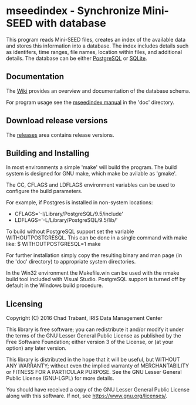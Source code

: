 # mseedindex - Synchronize Mini-SEED with database

This program reads Mini-SEED files, creates an index of the available
data and stores this information into a database.  The index includes
details such as identifers, time ranges, file names, location within files,
and additional details.  The database can be either
[PostgreSQL](https://www.postgres.org) or 
[SQLite](https://www.sqlite.org/).

## Documentation

The [Wiki](https://github.com/iris-edu/mseedindex/wiki) provides an
overview and documentation of the database schema.

For program usage see the [mseedindex manual](doc/mseedindex.md)
in the 'doc' directory.

## Download release versions

The [releases](https://github.com/iris-edu/mseedindex/releases) area
contains release versions.

## Building and Installing

In most environments a simple 'make' will build the program.  The build
system is designed for GNU make, which make be avilable as 'gmake'.

The CC, CFLAGS and LDFLAGS environment variables can be used to configure
the build parameters.

For example, if Postgres is installed in non-system locations:
* CFLAGS='-I/Library/PostgreSQL/9.5/include'
* LDFLAGS='-L/Library/PostgreSQL/9.5/lib/'

To build without PostgreSQL support set the variable WITHOUTPOSTGRESQL.
This can be done in a single command with make like:
$ WITHOUTPOSTGRESQL=1 make

For further installation simply copy the resulting binary and man page
(in the 'doc' directory) to appropriate system directories.

In the Win32 environment the Makefile.win can be used with the nmake
build tool included with Visual Studio.  PostgreSQL support is turned
off by default in the Windows build procedure.

## Licensing 

Copyright (C) 2016 Chad Trabant, IRIS Data Management Center

This library is free software; you can redistribute it and/or modify
it under the terms of the GNU Lesser General Public License as
published by the Free Software Foundation; either version 3 of the
License, or (at your option) any later version.

This library is distributed in the hope that it will be useful, but
WITHOUT ANY WARRANTY; without even the implied warranty of
MERCHANTABILITY or FITNESS FOR A PARTICULAR PURPOSE.  See the GNU
Lesser General Public License (GNU-LGPL) for more details.

You should have received a copy of the GNU Lesser General Public
License along with this software.
If not, see <https://www.gnu.org/licenses/>.

